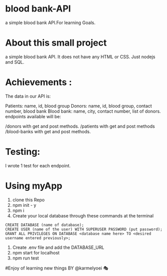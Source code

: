 # blood bank-API

a simple blood bank API.For learning Goals.

# About this small project

a simple blood bank API. It does not have any HTML or CSS. Just nodejs and SQL.

# Achievements :

The data in our API is:

Patients: name, id, blood group
Donors: name, id, blood group, contact number, blood bank
Blood bank: name, city, contact number, list of donors.
endpoints available will be:

/donors with get and post methods.
/patients with get and post methods
/blood-banks with get and post methods.

# Testing:

I wrote 1 test for each endpoint.

# Using myApp

1. clone this Repo
1. npm init - y
1. npm i
1. Create your local database through these commands at the terminal

```
CREATE DATABASE (name of database);
CREATE USER (name of the user) WITH SUPERUSER PASSWORD (put password);
GRANT ALL PRIVILEGES ON DATABASE <database name here> TO <desired username entered previously>;
```

1. Create .env file and add the DATABASE_URL
1. npm start for localhost
1. npm run test

#Enjoy of learning new things BY @karmelyoei :performing_arts:
